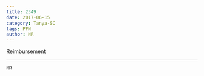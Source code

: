 ```yaml
---
title: 2349
date: 2017-06-15
category: Tanya-SC
tags: PPN
author: NR
---
```


Reimbursement

---



`NR`
